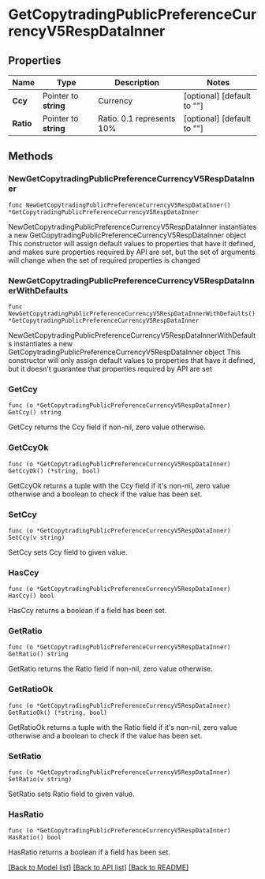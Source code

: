 # GetCopytradingPublicPreferenceCurrencyV5RespDataInner

## Properties

Name | Type | Description | Notes
------------ | ------------- | ------------- | -------------
**Ccy** | Pointer to **string** | Currency | [optional] [default to ""]
**Ratio** | Pointer to **string** | Ratio. 0.1 represents 10% | [optional] [default to ""]

## Methods

### NewGetCopytradingPublicPreferenceCurrencyV5RespDataInner

`func NewGetCopytradingPublicPreferenceCurrencyV5RespDataInner() *GetCopytradingPublicPreferenceCurrencyV5RespDataInner`

NewGetCopytradingPublicPreferenceCurrencyV5RespDataInner instantiates a new GetCopytradingPublicPreferenceCurrencyV5RespDataInner object
This constructor will assign default values to properties that have it defined,
and makes sure properties required by API are set, but the set of arguments
will change when the set of required properties is changed

### NewGetCopytradingPublicPreferenceCurrencyV5RespDataInnerWithDefaults

`func NewGetCopytradingPublicPreferenceCurrencyV5RespDataInnerWithDefaults() *GetCopytradingPublicPreferenceCurrencyV5RespDataInner`

NewGetCopytradingPublicPreferenceCurrencyV5RespDataInnerWithDefaults instantiates a new GetCopytradingPublicPreferenceCurrencyV5RespDataInner object
This constructor will only assign default values to properties that have it defined,
but it doesn't guarantee that properties required by API are set

### GetCcy

`func (o *GetCopytradingPublicPreferenceCurrencyV5RespDataInner) GetCcy() string`

GetCcy returns the Ccy field if non-nil, zero value otherwise.

### GetCcyOk

`func (o *GetCopytradingPublicPreferenceCurrencyV5RespDataInner) GetCcyOk() (*string, bool)`

GetCcyOk returns a tuple with the Ccy field if it's non-nil, zero value otherwise
and a boolean to check if the value has been set.

### SetCcy

`func (o *GetCopytradingPublicPreferenceCurrencyV5RespDataInner) SetCcy(v string)`

SetCcy sets Ccy field to given value.

### HasCcy

`func (o *GetCopytradingPublicPreferenceCurrencyV5RespDataInner) HasCcy() bool`

HasCcy returns a boolean if a field has been set.

### GetRatio

`func (o *GetCopytradingPublicPreferenceCurrencyV5RespDataInner) GetRatio() string`

GetRatio returns the Ratio field if non-nil, zero value otherwise.

### GetRatioOk

`func (o *GetCopytradingPublicPreferenceCurrencyV5RespDataInner) GetRatioOk() (*string, bool)`

GetRatioOk returns a tuple with the Ratio field if it's non-nil, zero value otherwise
and a boolean to check if the value has been set.

### SetRatio

`func (o *GetCopytradingPublicPreferenceCurrencyV5RespDataInner) SetRatio(v string)`

SetRatio sets Ratio field to given value.

### HasRatio

`func (o *GetCopytradingPublicPreferenceCurrencyV5RespDataInner) HasRatio() bool`

HasRatio returns a boolean if a field has been set.


[[Back to Model list]](../README.md#documentation-for-models) [[Back to API list]](../README.md#documentation-for-api-endpoints) [[Back to README]](../README.md)


